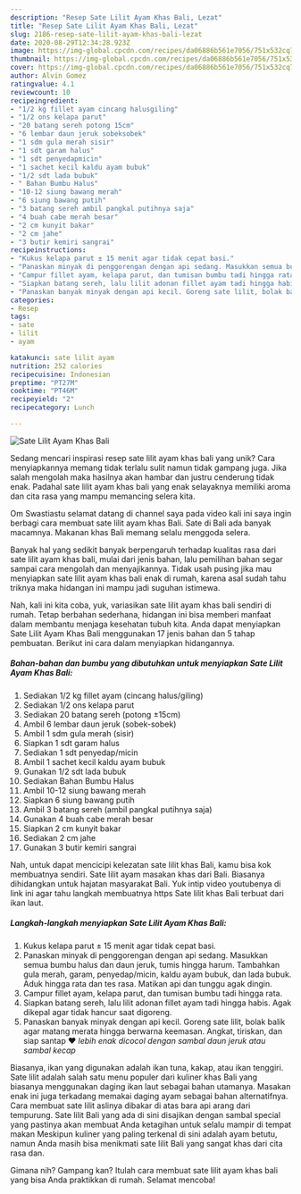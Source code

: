 ```yaml
---
description: "Resep Sate Lilit Ayam Khas Bali, Lezat"
title: "Resep Sate Lilit Ayam Khas Bali, Lezat"
slug: 2186-resep-sate-lilit-ayam-khas-bali-lezat
date: 2020-08-29T12:34:28.923Z
image: https://img-global.cpcdn.com/recipes/da06886b561e7056/751x532cq70/sate-lilit-ayam-khas-bali-foto-resep-utama.jpg
thumbnail: https://img-global.cpcdn.com/recipes/da06886b561e7056/751x532cq70/sate-lilit-ayam-khas-bali-foto-resep-utama.jpg
cover: https://img-global.cpcdn.com/recipes/da06886b561e7056/751x532cq70/sate-lilit-ayam-khas-bali-foto-resep-utama.jpg
author: Alvin Gomez
ratingvalue: 4.1
reviewcount: 10
recipeingredient:
- "1/2 kg fillet ayam cincang halusgiling"
- "1/2 ons kelapa parut"
- "20 batang sereh potong 15cm"
- "6 lembar daun jeruk sobeksobek"
- "1 sdm gula merah sisir"
- "1 sdt garam halus"
- "1 sdt penyedapmicin"
- "1 sachet kecil kaldu ayam bubuk"
- "1/2 sdt lada bubuk"
- " Bahan Bumbu Halus"
- "10-12 siung bawang merah"
- "6 siung bawang putih"
- "3 batang sereh ambil pangkal putihnya saja"
- "4 buah cabe merah besar"
- "2 cm kunyit bakar"
- "2 cm jahe"
- "3 butir kemiri sangrai"
recipeinstructions:
- "Kukus kelapa parut ± 15 menit agar tidak cepat basi."
- "Panaskan minyak di penggorengan dengan api sedang. Masukkan semua bumbu halus dan daun jeruk, tumis hingga harum. Tambahkan gula merah, garam, penyedap/micin, kaldu ayam bubuk, dan lada bubuk. Aduk hingga rata dan tes rasa. Matikan api dan tunggu agak dingin."
- "Campur fillet ayam, kelapa parut, dan tumisan bumbu tadi hingga rata."
- "Siapkan batang sereh, lalu lilit adonan fillet ayam tadi hingga habis. Agak dikepal agar tidak hancur saat digoreng."
- "Panaskan banyak minyak dengan api kecil. Goreng sate lilit, bolak balik agar matang merata hingga berwarna keemasan. Angkat, tiriskan, dan siap santap ❤ *lebih enak dicocol dengan sambal daun jeruk atau sambal kecap*"
categories:
- Resep
tags:
- sate
- lilit
- ayam

katakunci: sate lilit ayam 
nutrition: 252 calories
recipecuisine: Indonesian
preptime: "PT27M"
cooktime: "PT46M"
recipeyield: "2"
recipecategory: Lunch

---
```



![Sate Lilit Ayam Khas Bali](https://img-global.cpcdn.com/recipes/da06886b561e7056/751x532cq70/sate-lilit-ayam-khas-bali-foto-resep-utama.jpg)

Sedang mencari inspirasi resep sate lilit ayam khas bali yang unik? Cara menyiapkannya memang tidak terlalu sulit namun tidak gampang juga. Jika salah mengolah maka hasilnya akan hambar dan justru cenderung tidak enak. Padahal sate lilit ayam khas bali yang enak selayaknya memiliki aroma dan cita rasa yang mampu memancing selera kita.

Om Swastiastu selamat datang di channel saya pada video kali ini saya ingin berbagi cara membuat sate lilit ayam khas Bali. Sate di Bali ada banyak macamnya. Makanan khas Bali memang selalu menggoda selera.

Banyak hal yang sedikit banyak berpengaruh terhadap kualitas rasa dari sate lilit ayam khas bali, mulai dari jenis bahan, lalu pemilihan bahan segar sampai cara mengolah dan menyajikannya. Tidak usah pusing jika mau menyiapkan sate lilit ayam khas bali enak di rumah, karena asal sudah tahu triknya maka hidangan ini mampu jadi suguhan istimewa.


Nah, kali ini kita coba, yuk, variasikan sate lilit ayam khas bali sendiri di rumah. Tetap berbahan sederhana, hidangan ini bisa memberi manfaat dalam membantu menjaga kesehatan tubuh kita. Anda dapat menyiapkan Sate Lilit Ayam Khas Bali menggunakan 17 jenis bahan dan 5 tahap pembuatan. Berikut ini cara dalam menyiapkan hidangannya.

<!--inarticleads1-->

##### Bahan-bahan dan bumbu yang dibutuhkan untuk menyiapkan Sate Lilit Ayam Khas Bali:

1. Sediakan 1/2 kg fillet ayam (cincang halus/giling)
1. Sediakan 1/2 ons kelapa parut
1. Sediakan 20 batang sereh (potong ±15cm)
1. Ambil 6 lembar daun jeruk (sobek-sobek)
1. Ambil 1 sdm gula merah (sisir)
1. Siapkan 1 sdt garam halus
1. Sediakan 1 sdt penyedap/micin
1. Ambil 1 sachet kecil kaldu ayam bubuk
1. Gunakan 1/2 sdt lada bubuk
1. Sediakan  Bahan Bumbu Halus
1. Ambil 10-12 siung bawang merah
1. Siapkan 6 siung bawang putih
1. Ambil 3 batang sereh (ambil pangkal putihnya saja)
1. Gunakan 4 buah cabe merah besar
1. Siapkan 2 cm kunyit bakar
1. Sediakan 2 cm jahe
1. Gunakan 3 butir kemiri sangrai


Nah, untuk dapat mencicipi kelezatan sate lilit khas Bali, kamu bisa kok membuatnya sendiri. Sate lilit ayam masakan khas dari Bali. Biasanya dihidangkan untuk hajatan masyarakat Bali. Yuk intip video youtubenya di link ini agar tahu langkah membuatnya https Sate lilit khas Bali terbuat dari ikan laut. 

<!--inarticleads2-->

##### Langkah-langkah menyiapkan Sate Lilit Ayam Khas Bali:

1. Kukus kelapa parut ± 15 menit agar tidak cepat basi.
1. Panaskan minyak di penggorengan dengan api sedang. Masukkan semua bumbu halus dan daun jeruk, tumis hingga harum. Tambahkan gula merah, garam, penyedap/micin, kaldu ayam bubuk, dan lada bubuk. Aduk hingga rata dan tes rasa. Matikan api dan tunggu agak dingin.
1. Campur fillet ayam, kelapa parut, dan tumisan bumbu tadi hingga rata.
1. Siapkan batang sereh, lalu lilit adonan fillet ayam tadi hingga habis. Agak dikepal agar tidak hancur saat digoreng.
1. Panaskan banyak minyak dengan api kecil. Goreng sate lilit, bolak balik agar matang merata hingga berwarna keemasan. Angkat, tiriskan, dan siap santap ❤ *lebih enak dicocol dengan sambal daun jeruk atau sambal kecap*


Biasanya, ikan yang digunakan adalah ikan tuna, kakap, atau ikan tenggiri. Sate lilit adalah salah satu menu populer dari kuliner khas Bali yang biasanya menggunakan daging ikan laut sebagai bahan utamanya. Masakan enak ini juga terkadang memakai daging ayam sebagai bahan alternatifnya. Cara membuat sate lilit aslinya dibakar di atas bara api arang dari tempurung. Sate lilit Bali yang ada di sini disajikan dengan sambal special yang pastinya akan membuat Anda ketagihan untuk selalu mampir di tempat makan Meskipun kuliner yang paling terkenal di sini adalah ayam betutu, namun Anda masih bisa menikmati sate lilit Bali yang sangat khas dari cita rasa dan. 

Gimana nih? Gampang kan? Itulah cara membuat sate lilit ayam khas bali yang bisa Anda praktikkan di rumah. Selamat mencoba!
